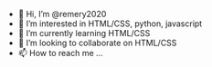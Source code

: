 - 👋 Hi, I’m @remery2020
- 👀 I’m interested in HTML/CSS, python, javascript
- 🌱 I’m currently learning HTML/CSS
- 💞️ I’m looking to collaborate on HTML/CSS
- 📫 How to reach me ...

<!---
remery2020/remery2020 is a ✨ special ✨ repository because its `README.md` (this file) appears on your GitHub profile.
You can click the Preview link to take a look at your changes.
--->
